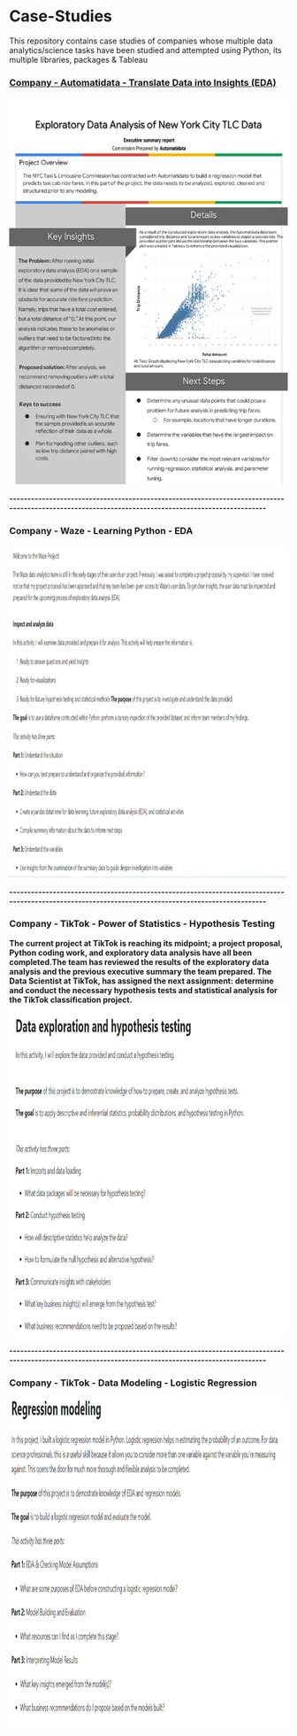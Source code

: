 # Case-Studies
This repository contains case studies of companies whose multiple data analytics/science tasks have been studied and attempted using Python, its multiple libraries, packages & Tableau

### [Company - Automatidata - Translate Data into Insights (EDA)](https://github.com/ShreevaniRao/Case-Studies/blob/main/EDA/AutomatidataProject.ipynb)

<img src="https://github.com/ShreevaniRao/Case-Studies/blob/main/EDA/Automatidata-Executive-Summary.png" width="700" height="700">

**---------------------------------------------------------------------------------------------------------------------------------------------------**
### Company - Waze - Learning Python - EDA</span>
<img src="https://github.com/ShreevaniRao/Case-Studies/blob/main/EDA/Learning Python -Waze (EDA).png" width="900" height="600">

**---------------------------------------------------------------------------------------------------------------------------------------------------**
### Company - TikTok - Power of Statistics - Hypothesis Testing</span>

**The current project at TikTok is reaching its midpoint; a project proposal, Python coding work, and exploratory data analysis have all been completed.The team has reviewed the results of the exploratory data analysis and the previous executive summary the team prepared. The Data Scientist at TikTok, has assigned the next assignment: determine and conduct the necessary hypothesis tests and statistical analysis for the TikTok classification project.**
<img src="https://github.com/ShreevaniRao/Case-Studies/blob/main/Statistics/Statistics -Hypothesis Testing- TikTok.png" width="800" height="600">

**---------------------------------------------------------------------------------------------------------------------------------------------------**
### Company - TikTok - Data Modeling - Logistic Regression</span>
<img src="https://github.com/ShreevaniRao/Case-Studies/blob/main/Machine Learning/TikTok-LogisticRegression.png" width="900" height="600">
